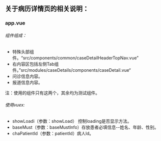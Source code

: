 ## 关于病历详情页的相关说明：
### app.vue
###### 组件组成：

* 特殊头部组件。“src/components/common/caseDetailHeaderTopNav.vue”
* 右内容区包括左侧Tab组件。”src/modules/caseDetails/components/caseDetail.vue“
* 问诊信息内容。
* 报道信息内容。

注：使用的组件只有这两个，其余均为测试组件。

###### 使用vuex:

* showLoadi（参数：showLoad） 控制loading是否显示方法。
* baseMust（参数：baseMustInfo）存放患者必填信息--姓名、年龄、性别。
* chaPatientId（参数：patientId）病人Id。
